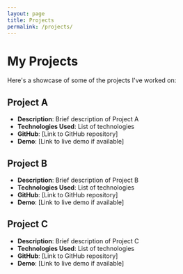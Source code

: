 ```yaml
---
layout: page
title: Projects
permalink: /projects/
---
```


# My Projects

Here's a showcase of some of the projects I've worked on:

## Project A

- **Description**: Brief description of Project A
- **Technologies Used**: List of technologies
- **GitHub**: [Link to GitHub repository]
- **Demo**: [Link to live demo if available]

## Project B

- **Description**: Brief description of Project B
- **Technologies Used**: List of technologies
- **GitHub**: [Link to GitHub repository]
- **Demo**: [Link to live demo if available]

## Project C

- **Description**: Brief description of Project C
- **Technologies Used**: List of technologies
- **GitHub**: [Link to GitHub repository]
- **Demo**: [Link to live demo if available]

<!-- Add more projects as needed -->
